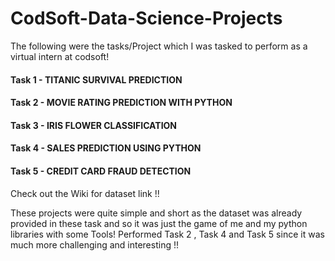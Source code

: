 # CodSoft-Data-Science-Projects

The following were the tasks/Project which I was tasked to perform as a virtual intern at codsoft!

#### Task 1 - TITANIC SURVIVAL PREDICTION

#### Task 2 - MOVIE RATING PREDICTION WITH PYTHON

#### Task 3 - IRIS FLOWER CLASSIFICATION

#### Task 4 - SALES PREDICTION USING PYTHON

#### Task 5 - CREDIT CARD FRAUD DETECTION


Check out the Wiki for dataset link !!

These projects were quite simple and short as the dataset was already provided in these task and so it was just the game of me and my python libraries with some Tools!
Performed Task 2 , Task 4 and Task 5 since it was much more challenging and interesting !!
